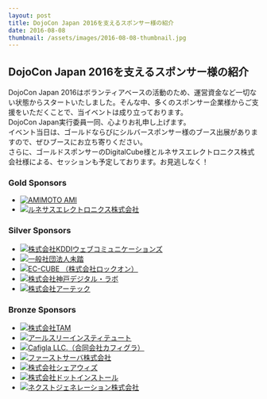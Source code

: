 ```yaml
---
layout: post
title: DojoCon Japan 2016を支えるスポンサー様の紹介
date: 2016-08-08
thumbnail: /assets/images/2016-08-08-thumbnail.jpg
---
```

## DojoCon Japan 2016を支えるスポンサー様の紹介
DojoCon Japan 2016はボランティアベースの活動のため、運営資金など一切ない状態からスタートいたしました。そんな中、多くのスポンサー企業様からご支援をいただくことで、当イベントは成り立っております。  
DojoCon Japan実行委員一同、心よりお礼申し上げます。  
イベント当日は、ゴールドならびにシルバースポンサー様のブース出展がありますので、ぜひブースにお立ち寄りください。  
さらに、ゴールドスポンサーのDigitalCube様とルネサスエレクトロニクス株式会社様による、セッションも予定しております。お見逃しなく！  

<div class="sponsor-section">
    <div class="gold-sponsors sponsor-container">
        <h3 class="sponsor-rank-title">Gold Sponsors</h3>
        <ul class="sponsors">
            <li><a href="https://amimoto-ami.com/" target="_blank"><img src="{{ '/assets/images/logo-amimoto.svg' | prepend: site.baseurl }}" alt="AMIMOTO AMI"></a></li>
            <li><a href="http://gadget.renesas.com/" target="_blank"><img src="{{ '/assets/images/logo-renesas.svg' | prepend: site.baseurl }}" alt="ルネサスエレクトロニクス株式会社"></a></li>
        </ul>
    </div>
    <div class="silver-sponsors sponsor-container">
        <h3 class="sponsor-rank-title">Silver Sponsors</h3>
        <ul class="sponsors">
            <li><a href="http://www.cpi.ad.jp/" target="_blank"><img src="{{ '/assets/images/logo-cpi.svg' | prepend: site.baseurl }}" alt="株式会社KDDIウェブコミュニケーションズ"></a></li>
            <li><a href="http://www.mitou.org/" target="_blank"><img src="{{ '/assets/images/logo-mitou.png' | prepend: site.baseurl }}" alt="一般社団法人未踏"></a></li>
            <li><a href="http://www.ec-cube.net" target="_blank"><img src="{{ '/assets/images/logo-eccube.svg' | prepend: site.baseurl }}" alt="EC-CUBE （株式会社ロックオン）"></a></li>
            <li><a href="http://www.kdl.co.jp/" target="_blank"><img src="{{ '/assets/images/logo-kdl.svg' | prepend: site.baseurl }}" alt="株式会社神戸デジタル・ラボ"></a></li>
            <li><a href="http://www.artec-kk.co.jp/" target="_blank"><img src="{{ '/assets/images/logo-artec.svg' | prepend: site.baseurl }}" alt="株式会社アーテック"></a></li>
        </ul>
    </div>
    <div class="bronze-sponsors sponsor-container">
        <h3 class="sponsor-rank-title">Bronze Sponsors</h3>
        <ul class="sponsors">
            <li><a href="http://www.tam-tam.co.jp/" target="_blank"><img src="{{ '/assets/images/logo-tam.png' | prepend: site.baseurl }}" alt="株式会社TAM"></a></li>
            <li><a href="https://www.r3it.com/" target="_blank"><img src="{{ '/assets/images/logo-r3.svg' | prepend: site.baseurl }}" alt="アールスリーインスティテュート"></a></li>
            <li><a href="http://cafigla.com" target="_blank"><img src="{{ '/assets/images/logo-cafigla.svg' | prepend: site.baseurl }}" alt="Cafigla LLC.（合同会社カフィグラ）"></a></li>
            <li><a href="https://www.firstserver.co.jp/" target="_blank"><img src="{{ '/assets/images/logo-firstserver.svg' | prepend: site.baseurl }}" alt="ファーストサーバ株式会社"></a></li>
            <li><a href="https://share-wis.com/" target="_blank"><img src="{{ '/assets/images/logo-sharewis.svg' | prepend: site.baseurl }}" alt="株式会社シェアウィズ"></a></li>
            <li><a href="http://dotinstall.com/" target="_blank"><img src="{{ '/assets/images/logo-dotinstall.svg' | prepend: site.baseurl }}" alt="株式会社ドットインストール"></a></li>
            <li><a href="http://www.next-ge.co.jp/" target="_blank"><img src="{{ '/assets/images/logo-nextge.svg' | prepend: site.baseurl }}" alt="ネクストジェネレーション株式会社"></a></li>
        </ul>
    </div>
</div>
